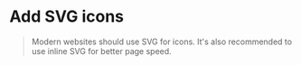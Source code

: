 # Add SVG icons

> Modern websites should use SVG for icons. It's also recommended to use inline SVG for better page speed.